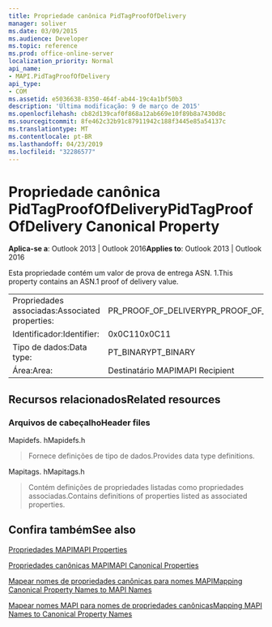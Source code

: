 ```yaml
---
title: Propriedade canônica PidTagProofOfDelivery
manager: soliver
ms.date: 03/09/2015
ms.audience: Developer
ms.topic: reference
ms.prod: office-online-server
localization_priority: Normal
api_name:
- MAPI.PidTagProofOfDelivery
api_type:
- COM
ms.assetid: e5036638-8350-464f-ab44-19c4a1bf50b3
description: 'Última modificação: 9 de março de 2015'
ms.openlocfilehash: cb82d139caf0f868a12ab669e10f89b8a7430d8c
ms.sourcegitcommit: 8fe462c32b91c87911942c188f3445e85a54137c
ms.translationtype: MT
ms.contentlocale: pt-BR
ms.lasthandoff: 04/23/2019
ms.locfileid: "32286577"
---
```

# <a name="pidtagproofofdelivery-canonical-property"></a><span data-ttu-id="45e9b-103">Propriedade canônica PidTagProofOfDelivery</span><span class="sxs-lookup"><span data-stu-id="45e9b-103">PidTagProofOfDelivery Canonical Property</span></span>

  
  
<span data-ttu-id="45e9b-104">**Aplica-se a**: Outlook 2013 | Outlook 2016</span><span class="sxs-lookup"><span data-stu-id="45e9b-104">**Applies to**: Outlook 2013 | Outlook 2016</span></span> 
  
<span data-ttu-id="45e9b-105">Esta propriedade contém um valor de prova de entrega ASN. 1.</span><span class="sxs-lookup"><span data-stu-id="45e9b-105">This property contains an ASN.1 proof of delivery value.</span></span>
  
|||
|:-----|:-----|
|<span data-ttu-id="45e9b-106">Propriedades associadas:</span><span class="sxs-lookup"><span data-stu-id="45e9b-106">Associated properties:</span></span>  <br/> |<span data-ttu-id="45e9b-107">PR_PROOF_OF_DELIVERY</span><span class="sxs-lookup"><span data-stu-id="45e9b-107">PR_PROOF_OF_DELIVERY</span></span>  <br/> |
|<span data-ttu-id="45e9b-108">Identificador:</span><span class="sxs-lookup"><span data-stu-id="45e9b-108">Identifier:</span></span>  <br/> |<span data-ttu-id="45e9b-109">0x0C11</span><span class="sxs-lookup"><span data-stu-id="45e9b-109">0x0C11</span></span>  <br/> |
|<span data-ttu-id="45e9b-110">Tipo de dados:</span><span class="sxs-lookup"><span data-stu-id="45e9b-110">Data type:</span></span>  <br/> |<span data-ttu-id="45e9b-111">PT_BINARY</span><span class="sxs-lookup"><span data-stu-id="45e9b-111">PT_BINARY</span></span>  <br/> |
|<span data-ttu-id="45e9b-112">Área:</span><span class="sxs-lookup"><span data-stu-id="45e9b-112">Area:</span></span>  <br/> |<span data-ttu-id="45e9b-113">Destinatário MAPI</span><span class="sxs-lookup"><span data-stu-id="45e9b-113">MAPI Recipient</span></span>  <br/> |
   
## <a name="related-resources"></a><span data-ttu-id="45e9b-114">Recursos relacionados</span><span class="sxs-lookup"><span data-stu-id="45e9b-114">Related resources</span></span>

### <a name="header-files"></a><span data-ttu-id="45e9b-115">Arquivos de cabeçalho</span><span class="sxs-lookup"><span data-stu-id="45e9b-115">Header files</span></span>

<span data-ttu-id="45e9b-116">Mapidefs. h</span><span class="sxs-lookup"><span data-stu-id="45e9b-116">Mapidefs.h</span></span>
  
> <span data-ttu-id="45e9b-117">Fornece definições de tipo de dados.</span><span class="sxs-lookup"><span data-stu-id="45e9b-117">Provides data type definitions.</span></span>
    
<span data-ttu-id="45e9b-118">Mapitags. h</span><span class="sxs-lookup"><span data-stu-id="45e9b-118">Mapitags.h</span></span>
  
> <span data-ttu-id="45e9b-119">Contém definições de propriedades listadas como propriedades associadas.</span><span class="sxs-lookup"><span data-stu-id="45e9b-119">Contains definitions of properties listed as associated properties.</span></span>
    
## <a name="see-also"></a><span data-ttu-id="45e9b-120">Confira também</span><span class="sxs-lookup"><span data-stu-id="45e9b-120">See also</span></span>



[<span data-ttu-id="45e9b-121">Propriedades MAPI</span><span class="sxs-lookup"><span data-stu-id="45e9b-121">MAPI Properties</span></span>](mapi-properties.md)
  
[<span data-ttu-id="45e9b-122">Propriedades canônicas MAPI</span><span class="sxs-lookup"><span data-stu-id="45e9b-122">MAPI Canonical Properties</span></span>](mapi-canonical-properties.md)
  
[<span data-ttu-id="45e9b-123">Mapear nomes de propriedades canônicas para nomes MAPI</span><span class="sxs-lookup"><span data-stu-id="45e9b-123">Mapping Canonical Property Names to MAPI Names</span></span>](mapping-canonical-property-names-to-mapi-names.md)
  
[<span data-ttu-id="45e9b-124">Mapear nomes MAPI para nomes de propriedades canônicas</span><span class="sxs-lookup"><span data-stu-id="45e9b-124">Mapping MAPI Names to Canonical Property Names</span></span>](mapping-mapi-names-to-canonical-property-names.md)


